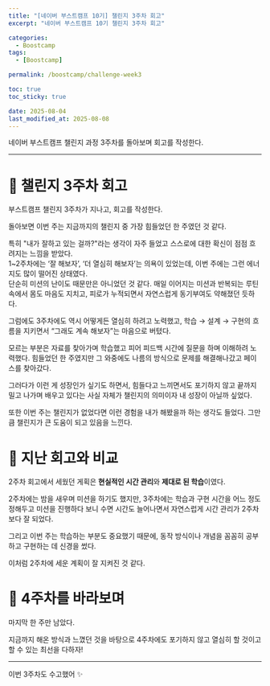 ```yaml
---
title: "[네이버 부스트캠프 10기] 챌린지 3주차 회고"
excerpt: "네이버 부스트캠프 10기 챌린지 3주차 회고"

categories:
  - Boostcamp
tags:
  - [Boostcamp]

permalink: /boostcamp/challenge-week3

toc: true
toc_sticky: true

date: 2025-08-04
last_modified_at: 2025-08-08
---
```


네이버 부스트캠프 챌린지 과정 3주차를 돌아보며 회고를 작성한다.

---

# 🤔 챌린지 3주차 회고

부스트캠프 챌린지 3주차가 지나고, 회고를 작성한다.

돌아보면 이번 주는 지금까지의 챌린지 중 가장 힘들었던 한 주였던 것 같다.

특히 "내가 잘하고 있는 걸까?"라는 생각이 자주 들었고 스스로에 대한 확신이 점점 흐려지는 느낌을 받았다.  
1~2주차에는 ‘잘 해보자’, ‘더 열심히 해보자’는 의욕이 있었는데, 이번 주에는 그런 에너지도 많이 떨어진 상태였다.  
단순히 미션의 난이도 때문만은 아니었던 것 같다. 매일 이어지는 미션과 반복되는 루틴 속에서 몸도 마음도 지치고, 피로가 누적되면서 자연스럽게 동기부여도 약해졌던 듯하다.

그럼에도 3주차에도 역시 어떻게든 열심히 하려고 노력했고, 학습 → 설계 → 구현의 흐름을 지키면서 “그래도 계속 해보자”는 마음으로 버텼다.

모르는 부분은 자료를 찾아가며 학습했고 피어 피드백 시간에 질문을 하며 이해하려 노력했다. 힘들었던 한 주였지만 그 와중에도 나름의 방식으로 문제를 해결해나갔고 페이스를 찾아갔다.

그러다가 이런 게 성장인가 싶기도 하면서, 힘들다고 느끼면서도 포기하지 않고 끝까지 밀고 나가며 배우고 있다는 사실 자체가 챌린지의 의미이자 내 성장이 아닐까 싶었다.

또한 이번 주는 챌린지가 없었다면 이런 경험을 내가 해봤을까 하는 생각도 들었다. 그만큼 챌린지가 큰 도움이 되고 있음을 느낀다.

# 🔄 지난 회고와 비교

2주차 회고에서 세웠던 게획은 **현실적인 시간 관리**와 **제대로 된 학습**이였다.

2주차에는 밤을 새우며 미션을 하기도 했지만, 3주차에는 학습과 구현 시간을 어느 정도 정해두고 미션을 진행하다 보니 수면 시간도 늘어나면서 자연스럽게 시간 관리가 2주차보다 잘 되었다.

그리고 이번 주는 학습하는 부분도 중요했기 때문에, 동작 방식이나 개념을 꼼꼼히 공부하고 구현하는 데 신경을 썼다.

이처럼 2주차에 세운 계획이 잘 지켜진 것 같다.

# 🔭 4주차를 바라보며

마지막 한 주만 남았다.

지금까지 해온 방식과 느꼈던 것을 바탕으로 4주차에도 포기하지 않고 열심히 할 것이고 할 수 있는 최선을 다하자!

---

이번 3주차도 수고했어 ✨
